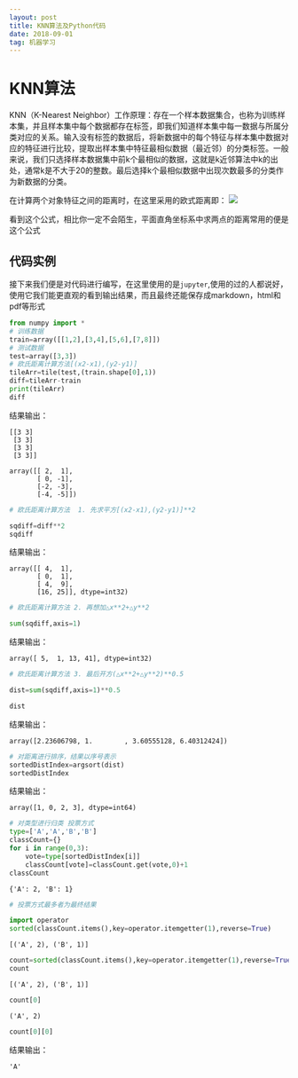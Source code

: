 ```yaml
---
layout: post
title: KNN算法及Python代码
date: 2018-09-01
tag: 机器学习
---
```


# KNN算法

KNN（K-Nearest Neighbor）工作原理：存在一个样本数据集合，也称为训练样本集，并且样本集中每个数据都存在标签，即我们知道样本集中每一数据与所属分类对应的关系。输入没有标签的数据后，将新数据中的每个特征与样本集中数据对应的特征进行比较，提取出样本集中特征最相似数据（最近邻）的分类标签。一般来说，我们只选择样本数据集中前k个最相似的数据，这就是k近邻算法中k的出处，通常k是不大于20的整数。最后选择k个最相似数据中出现次数最多的分类作为新数据的分类。

在计算两个对象特征之间的距离时，在这里采用的欧式距离即：
![](http://p0kzdnfmg.bkt.clouddn.com/18-9-4/24015253.jpg)

看到这个公式，相比你一定不会陌生，平面直角坐标系中求两点的距离常用的便是这个公式

## 代码实例

接下来我们便是对代码进行编写，在这里使用的是`jupyter`,使用的过的人都说好，使用它我们能更直观的看到输出结果，而且最终还能保存成markdown，html和pdf等形式

```python
from numpy import *
# 训练数据
train=array([[1,2],[3,4],[5,6],[7,8]])
# 测试数据
test=array([3,3])
# 欧氏距离计算方法[(x2-x1),(y2-y1)]
tileArr=tile(test,(train.shape[0],1))
diff=tileArr-train
print(tileArr)
diff
```

结果输出：

    [[3 3]
     [3 3]
     [3 3]
     [3 3]]
  
    array([[ 2,  1],
           [ 0, -1],
           [-2, -3],
           [-4, -5]])




```python
# 欧氏距离计算方法  1. 先求平方[(x2-x1),(y2-y1)]**2

sqdiff=diff**2
sqdiff
```


结果输出：

    array([[ 4,  1],
           [ 0,  1],
           [ 4,  9],
           [16, 25]], dtype=int32)




```python
# 欧氏距离计算方法 2. 再想加△x**2+△y**2

sum(sqdiff,axis=1)
```



结果输出：

    array([ 5,  1, 13, 41], dtype=int32)




```python
# 欧氏距离计算方法 3. 最后开方(△x**2+△y**2)**0.5

dist=sum(sqdiff,axis=1)**0.5

dist
```


结果输出：

    array([2.23606798, 1.        , 3.60555128, 6.40312424])


```python
# 对距离进行排序，结果以序号表示
sortedDistIndex=argsort(dist)
sortedDistIndex
```

结果输出：

    array([1, 0, 2, 3], dtype=int64)


```python
# 对类型进行归类 投票方式
type=['A','A','B','B']
classCount={}
for i in range(0,3):
    vote=type[sortedDistIndex[i]]
    classCount[vote]=classCount.get(vote,0)+1
classCount
```

    {'A': 2, 'B': 1}

```python
# 投票方式最多者为最终结果

import operator
sorted(classCount.items(),key=operator.itemgetter(1),reverse=True)
```

    [('A', 2), ('B', 1)]

```python
count=sorted(classCount.items(),key=operator.itemgetter(1),reverse=True)
count
```

    [('A', 2), ('B', 1)]

```python
count[0]
```

    ('A', 2)


```python
count[0][0]
```

结果输出：

    'A'


